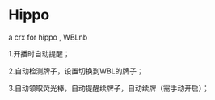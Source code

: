# Hippo
a crx for hippo , WBLnb

1.开播时自动提醒；

2.自动检测牌子，设置切换到WBL的牌子；

3.自动领取荧光棒，自动提醒续牌子，自动续牌（需手动开启）；

